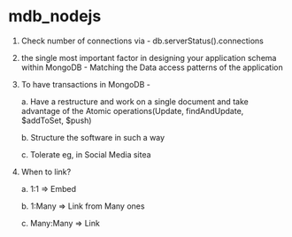 # mdb_nodejs


1. Check number of connections via - db.serverStatus().connections

2. the single most important factor in designing your application schema within MongoDB - Matching the Data access patterns of the application

3. To have transactions in MongoDB - 
   
   a. Have a restructure and work on a single document and take advantage of the Atomic operations(Update, findAndUpdate,           $addToSet, $push)
   
   b. Structure the software in such a way
   
   c. Tolerate eg, in Social Media sitea  
   
4. When to link?

   a. 1:1 => Embed
   
   b. 1:Many => Link from Many ones
   
   c. Many:Many => Link
